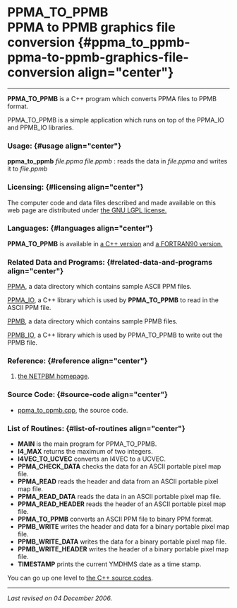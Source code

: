 PPMA\_TO\_PPMB\
PPMA to PPMB graphics file conversion {#ppma_to_ppmb-ppma-to-ppmb-graphics-file-conversion align="center"}
=====================================

------------------------------------------------------------------------

**PPMA\_TO\_PPMB** is a C++ program which converts PPMA files to PPMB
format.

PPMA\_TO\_PPMB is a simple application which runs on top of the PPMA\_IO
and PPMB\_IO libraries.

### Usage: {#usage align="center"}

 **ppma\_to\_ppmb** *file.ppma* *file.ppmb* 
:   reads the data in *file.ppma* and writes it to *file.ppmb*

### Licensing: {#licensing align="center"}

The computer code and data files described and made available on this
web page are distributed under [the GNU LGPL
license.](../../txt/gnu_lgpl.txt)

### Languages: {#languages align="center"}

**PPMA\_TO\_PPMB** is available in [a C++
version](../../master/ppma_to_ppmb/ppma_to_ppmb.md) and [a FORTRAN90
version.](../../f_src/ppma_to_ppmb/ppma_to_ppmb.md)

### Related Data and Programs: {#related-data-and-programs align="center"}

[PPMA](../../data/ppma/ppma.md), a data directory which contains
sample ASCII PPM files.

[PPMA\_IO](../../master/ppma_io/ppma_io.md), a C++ library which is
used by **PPMA\_TO\_PPMB** to read in the ASCII PPM file.

[PPMB](../../data/ppmb/ppmb.md), a data directory which contains
sample PPMB files.

[PPMB\_IO](../../master/ppmb_io/ppmb_io.md), a C++ library which is
used by PPMA\_TO\_PPMB to write out the PPMB file.

### Reference: {#reference align="center"}

1.  [the NETPBM homepage](http://netpbm.sourceforge.net/).

### Source Code: {#source-code align="center"}

-   [ppma\_to\_ppmb.cpp](ppma_to_ppmb.cpp), the source code.

### List of Routines: {#list-of-routines align="center"}

-   **MAIN** is the main program for PPMA\_TO\_PPMB.
-   **I4\_MAX** returns the maximum of two integers.
-   **I4VEC\_TO\_UCVEC** converts an I4VEC to a UCVEC.
-   **PPMA\_CHECK\_DATA** checks the data for an ASCII portable pixel
    map file.
-   **PPMA\_READ** reads the header and data from an ASCII portable
    pixel map file.
-   **PPMA\_READ\_DATA** reads the data in an ASCII portable pixel map
    file.
-   **PPMA\_READ\_HEADER** reads the header of an ASCII portable pixel
    map file.
-   **PPMA\_TO\_PPMB** converts an ASCII PPM file to binary PPM format.
-   **PPMB\_WRITE** writes the header and data for a binary portable
    pixel map file.
-   **PPMB\_WRITE\_DATA** writes the data for a binary portable pixel
    map file.
-   **PPMB\_WRITE\_HEADER** writes the header of a binary portable pixel
    map file.
-   **TIMESTAMP** prints the current YMDHMS date as a time stamp.

You can go up one level to [the C++ source codes](../cpp_src.md).

------------------------------------------------------------------------

*Last revised on 04 December 2006.*

